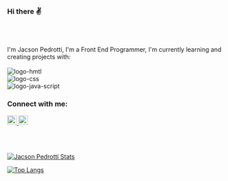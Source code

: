 ### Hi there :v:
<br>
<br>

I'm Jacson Pedrotti, I'm a Front End Programmer, I'm currently learning and creating projects with:
<br>
<br>
<img src="https://img.shields.io/badge/HTML5-E34F26?style=for-the-badge&logo=html5&logoColor=white" alt="logo-hmtl" />
<br>
<img src="https://img.shields.io/badge/CSS3-1572B6?style=for-the-badge&logo=css3&logoColor=white" alt="logo-css" />
<br>
<img src="https://img.shields.io/badge/JavaScript-F7DF1E?style=for-the-badge&logo=javascript&logoColor=black" alt="logo-java-script" />
<br>



### Connect with me:

<p>
  <a href="https://instagram.com/jacsonpedrotti?igshid=MmVlMjlkMTBhMg%3D%3D&utm_source=qr">
    <img align=left" alt="icone do instagram uma  camera dentro de um quadrado" width="22px" src="https://cdn.jsdelivr.net/npm/simple-icons@v3/icons/instagram.svg" />
  </a>
  <a href="https://www.linkedin.com/in/jacson-pedrotti-b5064729a/">
    <img align=left" alt="LinkedIn" width="22px" src="https://cdn.jsdelivr.net/npm/simple-icons@v3/icons/linkedin.svg" />
  </a>
</p>
<br>
<br>

[![Jacson Pedrotti Stats](https://github-readme-stats.vercel.app/api?username=jacsonpedrotti)](https://github.com/anuraghazra/github-readme-stats)

[![Top Langs](https://github-readme-stats.vercel.app/api/top-langs/?username=jacsonpedrotti)](https://github.com/anuraghazra/github-readme-stats)
